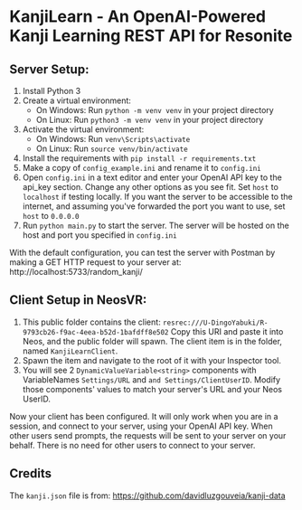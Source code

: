 

# KanjiLearn - An OpenAI-Powered Kanji Learning REST API for Resonite

## Server Setup:
1. Install Python 3
2. Create a virtual environment:
   - On Windows: Run `python -m venv venv` in your project directory
   - On Linux: Run `python3 -m venv venv` in your project directory
3. Activate the virtual environment:
   - On Windows: Run `venv\Scripts\activate`
   - On Linux: Run `source venv/bin/activate`
4. Install the requirements with `pip install -r requirements.txt`
5. Make a copy of `config_example.ini` and rename it to `config.ini`
6. Open `config.ini` in a text editor and enter your OpenAI API key to the api_key section. 
Change any other options as you see fit. Set `host` to `localhost` if testing locally.
If you want the server to be accessible to the internet, and assuming you've forwarded the port you want to use, set `host` to `0.0.0.0`
7. Run `python main.py` to start the server. The server will be hosted on the host and port you specified in `config.ini`

With the default configuration, you can test the server with Postman by making a GET HTTP request to your server at:
http://localhost:5733/random_kanji/

## Client Setup in NeosVR:
1. This public folder contains the client:
`resrec:///U-DingoYabuki/R-9793cb26-f9ac-4eea-b52d-1bafdff8e502`
Copy this URI and paste it into Neos, and the public folder will spawn. 
The client item is in the folder, named `KanjiLearnClient`. 
2. Spawn the item and navigate to the root of it with your Inspector tool.
3. You will see 2 `DynamicValueVariable<string>` components with VariableNames `Settings/URL` and `and Settings/ClientUserID`. Modify those components' values to match your server's URL and your Neos UserID.

Now your client has been configured. It will only work when you are in a session, and connect to your server, using your OpenAI API key. When other users send prompts, the requests will be sent to your server on your behalf. There is no need for other users to connect to your server.

## Credits
The `kanji.json` file is from:
https://github.com/davidluzgouveia/kanji-data

